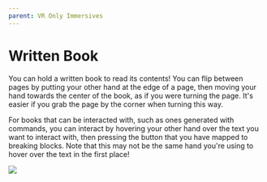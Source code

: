 ```yaml
---
parent: VR Only Immersives
---
```


# Written Book

You can hold a written book to read its contents! You can flip between pages by putting your other hand at the edge of a page, then moving your hand towards the center of the book, as if you were turning the page. It's easier if you grab the page by the corner when turning this way.

For books that can be interacted with, such as ones generated with commands, you can interact by hovering your other hand over the text you want to interact with, then pressing the button that you have mapped to breaking blocks. Note that this may not be the same hand you're using to hover over the text in the first place!

![](/gif/written_book_vr.gif)